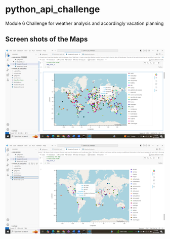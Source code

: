 # python_api_challenge
Module 6 Challenge for weather analysis and accordingly vacation planning

## Screen shots of the Maps

![alt text](Map_plot_1.png)

![alt text](Map_plot_2.png)